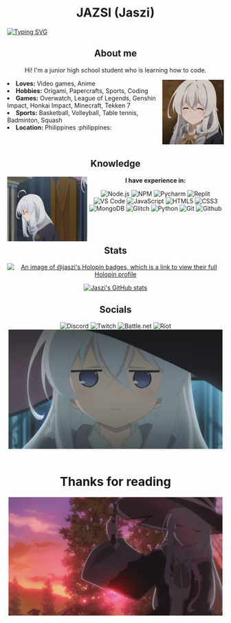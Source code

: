 <h1 align="center"> JAZSI (Jaszi) </h1>

<a href="https://git.io/typing-svg"><img src="https://readme-typing-svg.demolab.com?font=Fira+Code&pause=1000&center=true&width=435&lines=Hello+World!!!" alt="Typing SVG" /></a>

<div>
    <div align="center">
        <h2> About me </h2>
        <p> Hi! I'm a junior high school student who is learning how to code.</p>
        <img src="images/elaina1.gif" align="right" height="150">
    </div>
    <li> <b>Loves:</b> Video games, Anime </li>
    <li> <b>Hobbies:</b> Origami, Papercrafts, Sports, Coding </li>
    <li> <b>Games:</b> Overwatch, League of Legends, Genshin Impact, Honkai Impact, Minecraft, Tekken 7 </li>
    <li> <b>Sports:</b> Basketball, Volleyball, Table tennis, Badminton, Squash
    <li> <b>Location:</b> Philippines :philippines:</li>
    <br>
    <br>
</div>

<div align="center">
    <h2> Knowledge </h2>
    <p>
        <img src="images/elaina2.gif" align="left" height="150">
        <b>I have experience in:</b>
    </p>
    <p>
        <img src="https://img.shields.io/badge/node.js-6DA55F?style=for-the-badge&logo=node.js&logoColor=white" alt="Node.js">
        <img src="https://img.shields.io/badge/NPM-%23CB3837.svg?style=for-the-badge&logo=npm&logoColor=white" alt="NPM">
        <img src="https://img.shields.io/badge/pycharm-143?style=for-the-badge&logo=pycharm&logoColor=black&color=black&labelColor=green" alt="Pycharm">
        <img src="https://img.shields.io/badge/Replit-DD1200?style=for-the-badge&logo=Replit&logoColor=white" alt="Replit">
        <img src="https://img.shields.io/badge/Visual%20Studio%20Code-0078d7.svg?style=for-the-badge&logo=visual-studio-code&logoColor=white" alt="VS Code">
        <img src="https://img.shields.io/badge/javascript-%23323330.svg?style=for-the-badge&logo=javascript&logoColor=%23F7DF1E" alt="JavaScript">
        <img src="https://img.shields.io/badge/html5-%23E34F26.svg?style=for-the-badge&logo=html5&logoColor=white" alt="HTML5">
        <img src="https://img.shields.io/badge/css3-%231572B6.svg?style=for-the-badge&logo=css3&logoColor=white" alt="CSS3">
        <img src="https://img.shields.io/badge/MongoDB-%234ea94b.svg?style=for-the-badge&logo=mongodb&logoColor=white" alt="MongoDB">
        <img src="https://img.shields.io/badge/glitch-%233333FF.svg?style=for-the-badge&logo=glitch&logoColor=white" alt="Glitch">
        <img src="https://img.shields.io/badge/python-3670A0?style=for-the-badge&logo=python&logoColor=ffdd54" alt="Python">
        <img src="https://img.shields.io/badge/git-%23F05033.svg?style=for-the-badge&logo=git&logoColor=white" alt="Git">
        <img src="https://img.shields.io/badge/github-%23121011.svg?style=for-the-badge&logo=github&logoColor=white" alt="Github">
    </p>
    <br>
    <br>
</div>

<div align="center">
    <h2> Stats </h2>
    <p><a href="https://holopin.io/@jaszi"><img src="https://holopin.me/jaszi" alt="An image of @jaszi&#39;s Holopin badges, which is a link to view their full Holopin profile"></a></p>
    <p><a href="https://github.com/JAZSI"><img src="https://github-readme-stats.vercel.app/api?username=JAZSI&hide=prs,issues,contribs&show_icons=true&theme=radical" alt="Jaszi&#39;s GitHub stats"></a></p>
</div>

<div align="center">
    <h2> Socials </h2>
    <img src="https://img.shields.io/badge/Jaszi-%235865F2.svg?style=for-the-badge&logo=discord&logoColor=white" alt="Discord">
    <img src="https://img.shields.io/badge/Jaszi__ow-%239146FF.svg?style=for-the-badge&logo=Twitch&logoColor=white" alt="Twitch">
    <img src="https://img.shields.io/badge/JASZI.11272-%2300AEFF.svg?style=for-the-badge&logo=battle.net&logoColor=white" alt="Battle.net">
    <img src="https://img.shields.io/badge/JASZII.JASZI-D32936.svg?style=for-the-badge&logo=riotgames&logoColor=white" alt="Riot">
    <br>
    <img src="images/elaina3.gif">
    <br>
    <br>
</div>

<div align="center">
    <h1> Thanks for reading </h1>
    <img src="images/elaina4.gif">
</div>

<!--
**JAZSI/JAZSI** is a ✨ _special_ ✨ repository because its `README.md` (this file) appears on your GitHub profile.

Here are some ideas to get you started:

- 🔭 I’m currently working on ...
- 🌱 I’m currently learning ...
- 👯 I’m looking to collaborate on ...
- 🤔 I’m looking for help with ...
- 💬 Ask me about ...
- 📫 How to reach me: ...
- 😄 Pronouns: ...
- ⚡ Fun fact: ...
-->